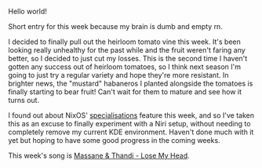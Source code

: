 Hello world!

Short entry for this week because my brain is dumb and empty rn.

I decided to finally pull out the heirloom tomato vine this week. It's been
looking really unhealthy for the past while and the fruit weren't faring any
better, so I decided to just cut my losses. This is the second time I haven't
gotten any success out of heirloom tomatoes, so I think next season I'm going to
just try a regular variety and hope they're more resistant. In brighter news,
the "mustard" habaneros I planted alongside the tomatoes is finally starting to
bear fruit! Can't wait for them to mature and see how it turns out.

I found out about NixOS'
[specialisations](https://wiki.nixos.org/wiki/Specialisation) feature this week,
and so I've taken this as an excuse to finally experiment with a Niri setup,
without needing to completely remove my current KDE environment. Haven't done
much with it yet but hoping to have some good progress in the coming weeks.

This week's song is
[Massane & Thandi - Lose My Head](https://www.youtube.com/watch?v=mFCG30aqAvE).
